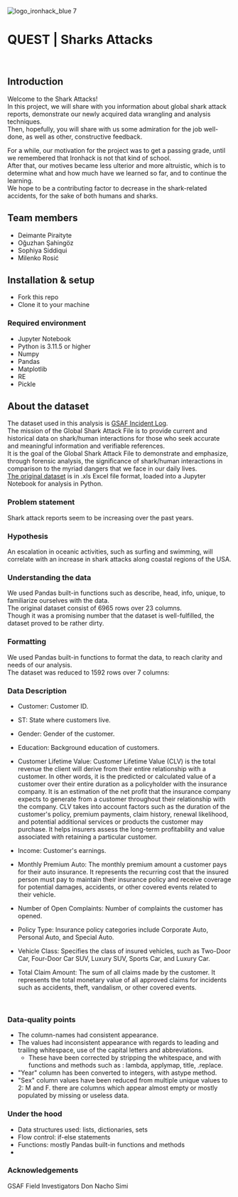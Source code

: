![logo_ironhack_blue 7](https://user-images.githubusercontent.com/23629340/40541063-a07a0a8a-601a-11e8-91b5-2f13e4e6b441.png)

# QUEST | Sharks Attacks

<br>

## Introduction

Welcome to the Shark Attacks!
<br>
In this project, we will share with you information about global shark attack reports, demonstrate our newly acquired data wrangling and analysis techniques.
<br>
Then, hopefully, you will share with us some admiration for the job well-done, as well as other, constructive feedback.
<br>

For a while, our motivation for the project was to get a passing grade, until we remembered that Ironhack is not that kind of school.
<br>
After that, our motives became less ulterior and more altruistic, which is to determine what and how much have we learned so far, and to continue the learning.
<br>
We hope to be a contributing factor to decrease in the shark-related accidents, for the sake of both humans and sharks.

## Team members
- Deimante Piraityte
- Oğuzhan Şahingöz
- Sophiya Siddiqui
- Milenko Rosić

## Installation & setup
- Fork this repo
- Clone it to your machine

### Required environment
- Jupyter Notebook
- Python is 3.11.5 or higher
- Numpy
- Pandas
- Matplotlib
- RE
- Pickle

## About the dataset
The dataset used in this analysis is [GSAF Incident Log](https://www.sharkattackfile.net/incidentlog.htm).
<br>
The mission of the Global Shark Attack File is to provide current and historical data on shark/human interactions for those who seek accurate and meaningful information and verifiable references.
<br>
It is the goal of the Global Shark Attack File to demonstrate and emphasize, through forensic analysis, the significance of shark/human interactions in comparison to the myriad dangers that we face in our daily lives.
<br>
[The original dataset](https://www.sharkattackfile.net/spreadsheets/GSAF5.xls) is in .xls Excel file format, loaded into a Jupyter Notebook for analysis in Python.

### Problem statement
Shark attack reports seem to be increasing over the past years.

### Hypothesis
An escalation in oceanic activities, such as surfing and swimming, will correlate with an increase in shark attacks along coastal regions of the USA.
<br>

### Understanding the data
We used Pandas built-in functions such as describe, head, info, unique, to familiarize ourselves with the data.
<br>
The original dataset consist of 6965 rows over 23 columns.
<br>
Though it was a promising number that the dataset is well-fulfilled, the dataset proved to be rather dirty.
<br>

### Formatting
We used Pandas built-in functions to format the data, to reach clarity and needs of our analysis.
<br>
The dataset was reduced to 1592 rows over 7 columns:
<br>

### Data Description
- Customer: Customer ID.

- ST: State where customers live.

- Gender: Gender of the customer.

- Education: Background education of customers.

- Customer Lifetime Value: Customer Lifetime Value (CLV) is the total revenue the client will derive from their entire relationship with a customer. In other words, it is the predicted or calculated value of a customer over their entire duration as a policyholder with the insurance company. It is an estimation of the net profit that the insurance company expects to generate from a customer throughout their relationship with the company. CLV takes into account factors such as the duration of the customer's policy, premium payments, claim history, renewal likelihood, and potential additional services or products the customer may purchase. It helps insurers assess the long-term profitability and value associated with retaining a particular customer.

- Income: Customer's earnings.

- Monthly Premium Auto: The monthly premium amount a customer pays for their auto insurance. It represents the recurring cost that the insured person must pay to maintain their insurance policy and receive coverage for potential damages, accidents, or other covered events related to their vehicle.

- Number of Open Complaints: Number of complaints the customer has opened.

- Policy Type: Insurance policy categories include Corporate Auto, Personal Auto, and Special Auto.

- Vehicle Class: Specifies the class of insured vehicles, such as Two-Door Car, Four-Door Car SUV, Luxury SUV, Sports Car, and Luxury Car.

- Total Claim Amount: The sum of all claims made by the customer. It represents the total monetary value of all approved claims for incidents such as accidents, theft, vandalism, or other covered events.
<br>

### Data-quality points
- The column-names had consistent appearance.
- The values had inconsistent appearance with regards to leading and trailing whitespace, use of the capital letters and abbreviations.
  - These have been corrected by stripping the whitespace, and with functions and methods such as : lambda, applymap, title, .replace.
- "Year" column has been converted to integers, with astype method.
- "Sex" column values have been reduced from multiple unique values to 2: M and F.
there are columns which appear almost empty or mostly populated by missing or useless data.


### Under the hood
- Data structures used: lists, dictionaries, sets
- Flow control: if-else statements
- Functions: mostly Pandas built-in functions and methods
- 

### Acknowledgements
GSAF Field Investigators
Don Nacho
Simi

